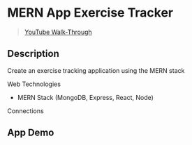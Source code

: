# **MERN App Exercise Tracker**
> [YouTube Walk-Through](https://www.youtube.com/watch?v=7CqJlxBYj-M)

## **Description**
Create an exercise tracking application using the MERN stack

Web Technologies
- MERN Stack (MongoDB, Express, React, Node)

Connections
<!-- [Font Awesome Icons](https://fontawesome.com/) -->

## **App Demo**
<!-- !["Gif of music player"](./img/demo-music-layer.gif) -->
